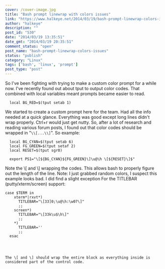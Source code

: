 ```yaml
---
cover: /cover-image.jpg
title: "Bash prompt linewrap with colors issues"
link: "https://www.halkeye.net/2014/03/19/bash-prompt-linewrap-colors-issues/"
author: "halkeye"
description: ""
post_id: "530"
date: "2014/03/19 13:35:51"
date_gmt: "2014/03/19 20:35:51"
comment_status: "open"
post_name: "bash-prompt-linewrap-colors-issues"
status: "publish"
category: "Linux"
tags: ['bash', 'linux', 'prompt']
post_type: "post"
---
```


So I've been fighting with trying to make a custom color prompt for a while now. I've recently found out about tput to output color codes. That combined with local variables meant prompts became easier to read. 
    
    
      local BG_RED=$(tput setab 1)
    

We started to create a custom prompt here for the team. Had all the info needed at a quick glance. Everything was good except long lines didn't wrap properly. Ctrl+r would just get nutty. So, after a lot of research and reading various forum posts, I found out that color codes should be wrapped in "`\\[...\\]`". So example: 
    
    
      local BG_CYAN=$(tput setab 6)
      local FG_GREEN=$(tput setaf 2)
      local RESET=$(tput sgr0)
    
      export PS1="\[${BG_CYAN}${FG_GREEN}\]\u@\h \[${RESET}\]$"
    

Note the \\[ and \\] wrapping the codes. This allows bash to properly figure out the length of the line. Note: I just grabbed random colors, I suspect this example looks bad. I did find a slight exception For the TITLEBAR (putty/xterm/screen) support: 
    
    
    case $TERM in
        xterm*|rxvt*)
          TITLEBAR="\[33]0;\u@\h:\w07\]"
          ;;
        screen*)
          TITLEBAR="\[33k\u$\h\]"
          ;;
        *)
          TITLEBAR=''
          ;;
      esac
    
    
    
    
    The \[ and \] should wrap the entire block as everything inside is considered part of the control code.